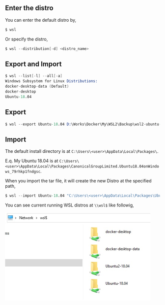 

## Enter the distro

You can enter the default distro by,

```s
$ wsl
```

Or specify the distro,

```s
$ wsl --distribution[-d] <distro_name> 
```



## Export and Import

```s
$ wsl --list[-l] --all[-a]
Windows Subsystem for Linux Distributions:
docker-desktop-data (Default)
docker-desktop
Ubuntu-18.04
```


## Export

```s
$ wsl --export Ubuntu-18.04 D:\Works\Docker\My\WSL2\Backup\wsl2-ubuntu-18.04.tar
```


## Import

The default install directory is at `C:\Users\<user>\AppData\Local\Packages\`.

E.q. My Ubuntu 18.04 is at `C:\Users\<user>\AppData\Local\Packages\CanonicalGroupLimited.Ubuntu18.04onWindows_79rhkp1fndgsc`.


When you import the tar file, it will create the new Distro at the specified path, 

```s
$ wsl --import Ubuntu-18.04 "C:\Users\<user>\AppData\Local\Packages\Ubuntu" "D:\Backup\wsl2-ubuntu-18.04.tar"
```

You can see current running WSL distros at `\\wsl$` like followig,

![](assets/001.jpg)


